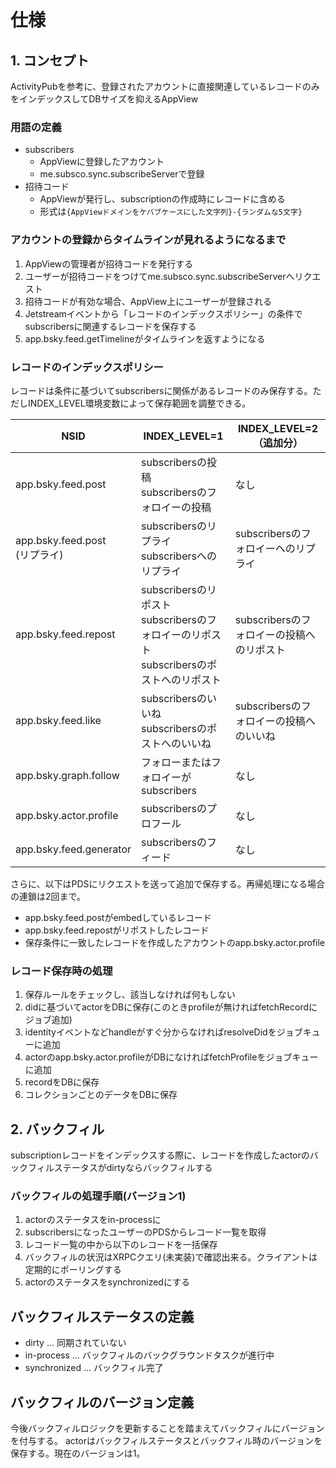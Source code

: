# 仕様

## 1. コンセプト

ActivityPubを参考に、登録されたアカウントに直接関連しているレコードのみをインデックスしてDBサイズを抑えるAppView

### 用語の定義

- subscribers
  - AppViewに登録したアカウント
  - me.subsco.sync.subscribeServerで登録
- 招待コード
  - AppViewが発行し、subscriptionの作成時にレコードに含める
  - 形式は`{AppViewドメインをケバブケースにした文字列}-{ランダムな5文字}`

### アカウントの登録からタイムラインが見れるようになるまで

1. AppViewの管理者が招待コードを発行する
2. ユーザーが招待コードをつけてme.subsco.sync.subscribeServerへリクエスト
3. 招待コードが有効な場合、AppView上にユーザーが登録される
4. Jetstreamイベントから「レコードのインデックスポリシー」の条件でsubscribersに関連するレコードを保存する
5. app.bsky.feed.getTimelineがタイムラインを返すようになる

### レコードのインデックスポリシー

レコードは条件に基づいてsubscribersに関係があるレコードのみ保存する。ただしINDEX_LEVEL環境変数によって保存範囲を調整できる。

| NSID                             | INDEX_LEVEL=1                                                                                 | INDEX_LEVEL=2（追加分）                   |
| -------------------------------- | --------------------------------------------------------------------------------------------- | ----------------------------------------- |
| app.bsky.feed.post               | subscribersの投稿<br>subscribersのフォロイーの投稿                                            | なし                                      |
| app.bsky.feed.post<br>(リプライ) | subscribersのリプライ<br>subscribersへのリプライ                                              | subscribersのフォロイーへのリプライ       |
| app.bsky.feed.repost             | subscribersのリポスト<br>subscribersのフォロイーのリポスト<br>subscribersのポストへのリポスト | subscribersのフォロイーの投稿へのリポスト |
| app.bsky.feed.like               | subscribersのいいね<br>subscribersのポストへのいいね                                          | subscribersのフォロイーの投稿へのいいね   |
| app.bsky.graph.follow            | フォローまたはフォロイーがsubscribers                                                         | なし                                      |
| app.bsky.actor.profile           | subscribersのプロフール                                                                       | なし                                      |
| app.bsky.feed.generator          | subscribersのフィード                                                                         | なし                                      |

さらに、以下はPDSにリクエストを送って追加で保存する。再帰処理になる場合の連鎖は2回まで。

- app.bsky.feed.postがembedしているレコード
- app.bsky.feed.repostがリポストしたレコード
- 保存条件に一致したレコードを作成したアカウントのapp.bsky.actor.profile

### レコード保存時の処理

1. 保存ルールをチェックし、該当しなければ何もしない
2. didに基づいてactorをDBに保存(このときprofileが無ければfetchRecordにジョブ追加)
3. identityイベントなどhandleがすぐ分からなければresolveDidをジョブキューに追加
4. actorのapp.bsky.actor.profileがDBになければfetchProfileをジョブキューに追加
5. recordをDBに保存
6. コレクションごとのデータをDBに保存

## 2. バックフィル

subscriptionレコードをインデックスする際に、レコードを作成したactorのバックフィルステータスがdirtyならバックフィルする

### バックフィルの処理手順(バージョン1)

1. actorのステータスをin-processに
2. subscribersになったユーザーのPDSからレコード一覧を取得
3. レコード一覧の中から以下のレコードを一括保存
4. バックフィルの状況はXRPCクエリ(未実装)で確認出来る。クライアントは定期的にポーリングする
5. actorのステータスをsynchronizedにする

## バックフィルステータスの定義

- dirty ... 同期されていない
- in-process ... バックフィルのバックグラウンドタスクが進行中
- synchronized ... バックフィル完了

## バックフィルのバージョン定義

今後バックフィルロジックを更新することを踏まえてバックフィルにバージョンを付与する。
actorはバックフィルステータスとバックフィル時のバージョンを保存する。現在のバージョンは1。
